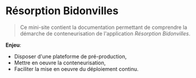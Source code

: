 # Résorption Bidonvilles

> Ce mini-site contient la documentation permettant de comprendre la démarche de conteneurisation de l'application *Résorption Bidonvilles*.

**Enjeu**:

- Disposer d'une plateforme de pré-production,
- Mettre en oeuvre la conteneurisation,
- Faciliter la mise en oeuvre du déploiement continu.
